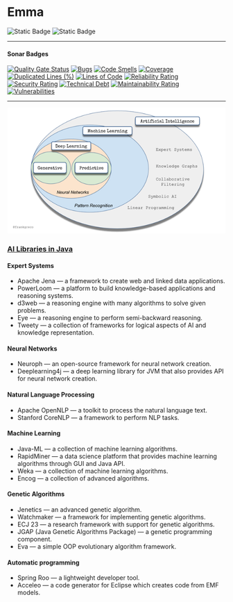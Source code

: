 # Emma

![Static Badge](https://img.shields.io/badge/Project-InProgress-green)
![Static Badge](https://img.shields.io/badge/version-0.0.1-blue)

___
#### Sonar Badges

[![Quality Gate Status](https://sonarcloud.io/api/project_badges/measure?project=vishalsonar_emma&metric=alert_status)](https://sonarcloud.io/summary/new_code?id=vishalsonar_emma)
[![Bugs](https://sonarcloud.io/api/project_badges/measure?project=vishalsonar_emma&metric=bugs)](https://sonarcloud.io/summary/new_code?id=vishalsonar_emma)
[![Code Smells](https://sonarcloud.io/api/project_badges/measure?project=vishalsonar_emma&metric=code_smells)](https://sonarcloud.io/summary/new_code?id=vishalsonar_emma)
[![Coverage](https://sonarcloud.io/api/project_badges/measure?project=vishalsonar_emma&metric=coverage)](https://sonarcloud.io/summary/new_code?id=vishalsonar_emma)
[![Duplicated Lines (%)](https://sonarcloud.io/api/project_badges/measure?project=vishalsonar_emma&metric=duplicated_lines_density)](https://sonarcloud.io/summary/new_code?id=vishalsonar_emma)
[![Lines of Code](https://sonarcloud.io/api/project_badges/measure?project=vishalsonar_emma&metric=ncloc)](https://sonarcloud.io/summary/new_code?id=vishalsonar_emma)
[![Reliability Rating](https://sonarcloud.io/api/project_badges/measure?project=vishalsonar_emma&metric=reliability_rating)](https://sonarcloud.io/summary/new_code?id=vishalsonar_emma)
[![Security Rating](https://sonarcloud.io/api/project_badges/measure?project=vishalsonar_emma&metric=security_rating)](https://sonarcloud.io/summary/new_code?id=vishalsonar_emma)
[![Technical Debt](https://sonarcloud.io/api/project_badges/measure?project=vishalsonar_emma&metric=sqale_index)](https://sonarcloud.io/summary/new_code?id=vishalsonar_emma)
[![Maintainability Rating](https://sonarcloud.io/api/project_badges/measure?project=vishalsonar_emma&metric=sqale_rating)](https://sonarcloud.io/summary/new_code?id=vishalsonar_emma)
[![Vulnerabilities](https://sonarcloud.io/api/project_badges/measure?project=vishalsonar_emma&metric=vulnerabilities)](https://sonarcloud.io/summary/new_code?id=vishalsonar_emma)

___

![Alt text](src/main/resources/diagram.png)

### [AI Libraries in Java](https://bayramblog.medium.com/artificial-intelligence-with-java-programming-812b8adb1620)

#### Expert Systems
* Apache Jena — a framework to create web and linked data applications.
* PowerLoom — a platform to build knowledge-based applications and reasoning systems.
* d3web — a reasoning engine with many algorithms to solve given problems.
* Eye — a reasoning engine to perform semi-backward reasoning.
* Tweety — a collection of frameworks for logical aspects of AI and knowledge representation.

#### Neural Networks
* Neuroph — an open-source framework for neural network creation.
* Deeplearning4j — a deep learning library for JVM that also provides API for neural network creation.

#### Natural Language Processing
* Apache OpenNLP — a toolkit to process the natural language text.
* Stanford CoreNLP — a framework to perform NLP tasks.

#### Machine Learning
* Java-ML — a collection of machine learning algorithms.
* RapidMiner — a data science platform that provides machine learning algorithms through GUI and Java API.
* Weka — a collection of machine learning algorithms.
* Encog — a collection of advanced algorithms.

#### Genetic Algorithms
* Jenetics — an advanced genetic algorithm.
* Watchmaker — a framework for implementing genetic algorithms.
* ECJ 23 — a research framework with support for genetic algorithms.
* JGAP (Java Genetic Algorithms Package) — a genetic programming component.
* Eva — a simple OOP evolutionary algorithm framework.

#### Automatic programming
* Spring Roo — a lightweight developer tool.
* Acceleo — a code generator for Eclipse which creates code from EMF models.

